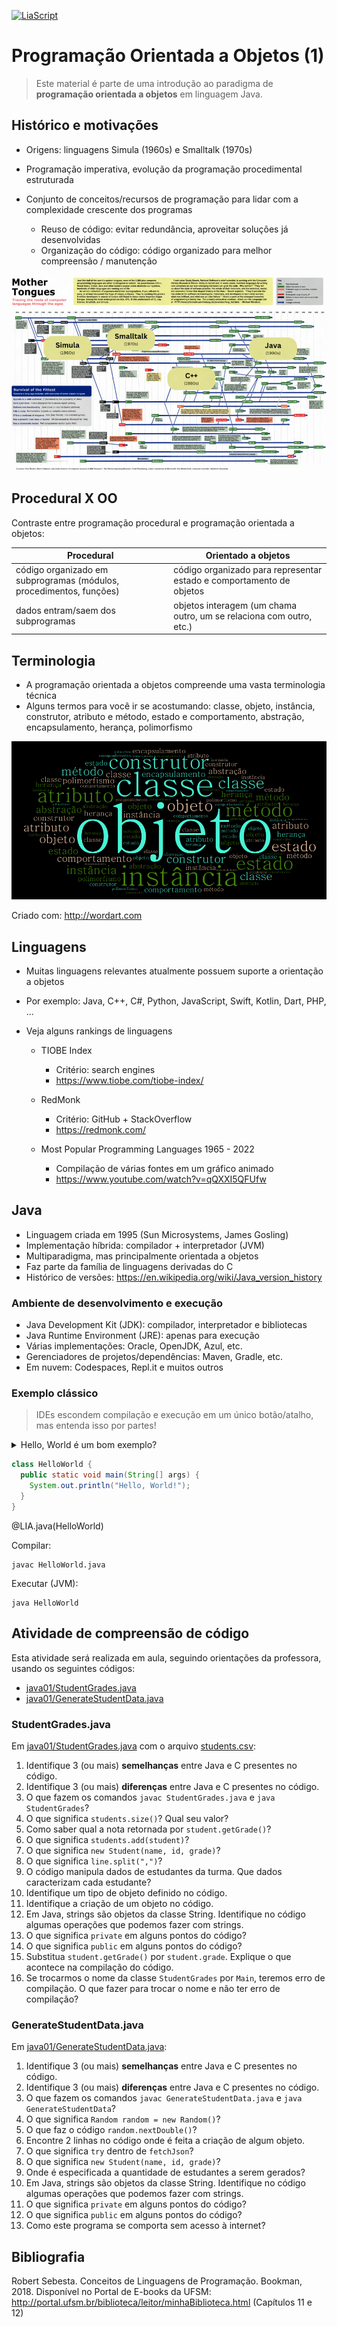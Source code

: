 <!--
author:   Andrea Charão

email:    andrea@inf.ufsm.br

version:  0.0.1

language: PT-BR

narrator: Brazilian Portuguese Female

comment:  Material de apoio para a disciplina
          ELC117 - Paradigmas de Programação
          da Universidade Federal de Santa Maria

translation: English  translations/English.md

link:     https://cdn.jsdelivr.net/chartist.js/latest/chartist.min.css

script:   https://cdn.jsdelivr.net/chartist.js/latest/chartist.min.js

@onload
window.CodeRunner = {
    ws: undefined,
    handler: {},
    connected: false,
    error: "",
    url: "",
    firstConnection: true,

    init(url, step = 0) {
        this.url = url
        if (step  >= 10) {
           console.warn("could not establish connection")
           this.error = "could not establish connection to => " + url
           return
        }

        this.ws = new WebSocket(url);

        const self = this
        
        const connectionTimeout = setTimeout(() => {
          self.ws.close();
          console.log("WebSocket connection timed out");
        }, 5000);
        
        
        this.ws.onopen = function () {
            clearTimeout(connectionTimeout);
            self.log("connections established");

            self.connected = true
            
            setInterval(function() {
                self.ws.send("ping")
            }, 15000);
        }
        this.ws.onmessage = function (e) {
            // e.data contains received string.

            let data
            try {
                data = JSON.parse(e.data)
            } catch (e) {
                self.warn("received message could not be handled =>", e.data)
            }
            if (data) {
                self.handler[data.uid](data)
            }
        }
        this.ws.onclose = function () {
            clearTimeout(connectionTimeout);
            self.connected = false
            self.warn("connection closed ... reconnecting")

            setTimeout(function(){
                console.warn("....", step+1)
                self.init(url, step+1)
            }, 1000)
        }
        this.ws.onerror = function (e) {
            clearTimeout(connectionTimeout);
            self.warn("an error has occurred")
        }
    },
    log(...args) {
        window.console.log("CodeRunner:", ...args)
    },
    warn(...args) {
        window.console.warn("CodeRunner:", ...args)
    },
    handle(uid, callback) {
        this.handler[uid] = callback
    },
    send(uid, message, sender=null, restart=false) {
        const self = this
        if (this.connected) {
          message.uid = uid
          this.ws.send(JSON.stringify(message))
        } else if (this.error) {

          if(restart) {
            sender.lia("LIA: terminal")
            this.error = ""
            this.init(this.url)
            setTimeout(function() {
              self.send(uid, message, sender, false)
            }, 2000)

          } else {
            //sender.lia("LIA: wait")
            setTimeout(() => {
              sender.lia(" " + this.error)
              sender.lia(" Maybe reloading fixes the problem ...")
              sender.lia("LIA: stop")
            }, 800)
          }
        } else {
          setTimeout(function() {
            self.send(uid, message, sender, false)
          }, 2000)
          
          if (sender) {
            
            sender.lia("LIA: terminal")
            if (this.firstConnection) {
              this.firstConnection = false
              setTimeout(() => { 
                sender.log("stream", "", [" Waking up execution server ...\n", "This may take up to 30 seconds ...\n", "Please be patient ...\n"])
              }, 100)
            } else {
              sender.log("stream", "", ".")
            }
            sender.lia("LIA: terminal")
          }
        }
    }
}

//window.CodeRunner.init("wss://coderunner.informatik.tu-freiberg.de/")
//window.CodeRunner.init("ws://localhost:4000/")
window.CodeRunner.init("wss://ancient-hollows-41316.herokuapp.com/")
@end

@LIA.java:              @LIA.eval(`["@0.java"]`, `javac @0.java`, `java @0`)
@LIA.c:                 @LIA.eval(`["main.c"]`, `gcc -Wall main.c -o a.out`, `./a.out`)

@LIA.eval:  @LIA.eval_(false,`@0`,@1,@2,@3)

@LIA.evalWithDebug: @LIA.eval_(true,`@0`,@1,@2,@3)

@LIA.eval_
<script>
function random(len=16) {
    let chars = 'ABCDEFGHIJKLMNOPQRSTUVWXYZabcdefghijklmnopqrstuvwxyz0123456789';
    let str = '';
    for (let i = 0; i < len; i++) {
        str += chars.charAt(Math.floor(Math.random() * chars.length));
    }
    return str;
}



const uid = random()
var order = @1
var files = []

var pattern = "@4".trim()

if (pattern.startsWith("\`")){
  pattern = pattern.slice(1,-1)
} else if (pattern.length === 2 && pattern[0] === "@") {
  pattern = null
}

if (order[0])
  files.push([order[0], `@'input(0)`])
if (order[1])
  files.push([order[1], `@'input(1)`])
if (order[2])
  files.push([order[2], `@'input(2)`])
if (order[3])
  files.push([order[3], `@'input(3)`])
if (order[4])
  files.push([order[4], `@'input(4)`])
if (order[5])
  files.push([order[5], `@'input(5)`])
if (order[6])
  files.push([order[6], `@'input(6)`])
if (order[7])
  files.push([order[7], `@'input(7)`])
if (order[8])
  files.push([order[8], `@'input(8)`])
if (order[9])
  files.push([order[9], `@'input(9)`])


send.handle("input", (e) => {
    CodeRunner.send(uid, {stdin: e}, send)
})
send.handle("stop",  (e) => {
    CodeRunner.send(uid, {stop: true}, send)
});


CodeRunner.handle(uid, function (msg) {
    switch (msg.service) {
        case 'data': {
            if (msg.ok) {
                CodeRunner.send(uid, {compile: @2}, send)
            }
            else {
                send.lia("LIA: stop")
            }
            break;
        }
        case 'compile': {
            if (msg.ok) {
                if (msg.message) {
                    if (msg.problems.length)
                        console.warn(msg.message);
                    else
                        console.log(msg.message);
                }

                send.lia("LIA: terminal")
                CodeRunner.send(uid, {exec: @3, filter: pattern})

                if(!@0) {
                  console.clear()
                }
            } else {
                send.lia(msg.message, msg.problems, false)
                send.lia("LIA: stop")
            }
            break;
        }
        case 'stdout': {
            if (msg.ok)
                console.stream(msg.data)
            else
                console.error(msg.data);
            break;
        }

        case 'stop': {
            if (msg.error) {
                console.error(msg.error);
            }

            if (msg.images) {
                for(let i = 0; i < msg.images.length; i++) {
                    console.html("<hr/>", msg.images[i].file)
                    console.html("<img title='" + msg.images[i].file + "' src='" + msg.images[i].data + "' onclick='window.LIA.img.click(\"" + msg.images[i].data + "\")'>")
                }
            }

            if (msg.videos) {
                for(let i = 0; i < msg.videos.length; i++) {
                    console.html("<hr/>", msg.videos[i].file)
                    console.html("<video controls style='width:100%' title='" + msg.videos[i].file + "' src='" + msg.videos[i].data + "'></video>")
                }
            }

            if (msg.files) {
                let str = "<hr/>"
                for(let i = 0; i < msg.files.length; i++) {
                    str += `<a href='data:application/octet-stream${msg.files[i].data}' download="${msg.files[i].file}">${msg.files[i].file}</a> `
                }

                console.html(str)
            }

            window.console.warn(msg)

            send.lia("LIA: stop")
            break;
        }

        default:
            console.log(msg)
            break;
    }
})


CodeRunner.send(
    uid, { "data": files }, send, true
);

"LIA: wait"
</script>
@end

-->

<!--
nvm use v14.21.1
liascript-devserver --input README.md --port 3001 --live
-->


[![LiaScript](https://raw.githubusercontent.com/LiaScript/LiaScript/master/badges/course.svg)](https://liascript.github.io/course/?https://raw.githubusercontent.com/AndreaInfUFSM/elc117-2024b/main/classes/18/README.md)

# Programação Orientada a Objetos (1)




> Este material é parte de uma introdução ao paradigma de **programação orientada a objetos** em linguagem Java.




## Histórico e motivações


- Origens: linguagens Simula (1960s) e Smalltalk (1970s)
- Programação imperativa, evolução da programação procedimental estruturada 
- Conjunto de conceitos/recursos de programação para lidar com a complexidade crescente dos programas

  - Reuso de código: evitar redundância, aproveitar soluções já desenvolvidas
  - Organização do código: código organizado para melhor compreensão / manutenção

![](img/oo-animated-poster.gif)

## Procedural X OO

Contraste entre programação procedural e programação orientada a objetos:

| Procedural      | Orientado a objetos  |
|-----------------|-----------------|
| código organizado em subprogramas (módulos, procedimentos, funções)   | código organizado para representar estado e comportamento de objetos |
| dados entram/saem dos subprogramas   | objetos interagem (um chama outro, um se relaciona com outro, etc.)   |



## Terminologia

- A programação orientada a objetos compreende uma vasta terminologia técnica
- Alguns termos para você ir se acostumando: classe, objeto, instância, construtor, atributo e método, estado e comportamento, abstração, encapsulamento, herança, polimorfismo

![](img/wordart.png)

Criado com: http://wordart.com

## Linguagens

- Muitas linguagens relevantes atualmente possuem suporte a orientação a objetos
- Por exemplo: Java, C++, C#, Python, JavaScript, Swift, Kotlin, Dart, PHP, ...
- Veja alguns rankings de linguagens

  - TIOBE Index

    - Critério: search engines
    - https://www.tiobe.com/tiobe-index/

  - RedMonk

    - Critério: GitHub + StackOverflow 
    - https://redmonk.com/

  - Most Popular Programming Languages 1965 - 2022

    - Compilação de várias fontes em um gráfico animado
    - https://www.youtube.com/watch?v=qQXXI5QFUfw



## Java

- Linguagem criada em 1995 (Sun Microsystems, James Gosling)
- Implementação híbrida: compilador + interpretador (JVM)
- Multiparadigma, mas principalmente orientada a objetos
- Faz parte da família de linguagens derivadas do C
- Histórico de versões: https://en.wikipedia.org/wiki/Java_version_history



### Ambiente de desenvolvimento e execução

- Java Development Kit (JDK): compilador, interpretador e bibliotecas
- Java Runtime Environment (JRE): apenas para execução
- Várias implementações: Oracle, OpenJDK, Azul, etc.
- Gerenciadores de projetos/dependências: Maven, Gradle, etc.
- Em nuvem: Codespaces, Repl.it e muitos outros


### Exemplo clássico

> IDEs escondem compilação e execução em um único botão/atalho, mas entenda isso por partes!


 <details>
  <summary>Hello, World é um bom exemplo?</summary>
  <p>O clássico "Hello, World!" não é um bom exemplo de OOP, pois o paradigma se aplica melhor a programas maiores. Mesmo assim, vale o exemplo como programa mínimo em Java.</p>
</details> 



``` java
class HelloWorld {
  public static void main(String[] args) {
    System.out.println("Hello, World!"); 
  }
}
```
@LIA.java(HelloWorld)

Compilar:

```
javac HelloWorld.java
```

Executar (JVM):

```
java HelloWorld
```


## Atividade de compreensão de código

Esta atividade será realizada em aula, seguindo orientações da professora, usando os seguintes códigos:

- [java01/StudentGrades.java](src/java01/StudentGrades.java)
- [java01/GenerateStudentData.java](src/java01/GenerateStudentData.java)


### StudentGrades.java


Em [java01/StudentGrades.java](src/java01/StudentGrades.java) com o arquivo [students.csv](src/java01/students.csv):

1. Identifique 3 (ou mais) **semelhanças** entre Java e C presentes no código.
2. Identifique 3 (ou mais) **diferenças** entre Java e C presentes no código.
3. O que fazem os comandos `javac StudentGrades.java` e `java StudentGrades`?
4. O que significa `students.size()`? Qual seu valor?
5. Como saber qual a nota retornada por `student.getGrade()`?
6. O que significa `students.add(student)`?
7. O que significa `new Student(name, id, grade)`?
8. O que significa `line.split(",")`?
9. O código manipula dados de estudantes da turma. Que dados caracterizam cada estudante?
10. Identifique um tipo de objeto definido no código.
11. Identifique a criação de um objeto no código.
12. Em Java, strings são objetos da classe String. Identifique no código algumas operações que podemos fazer com strings.
13. O que significa `private` em alguns pontos do código?
14. O que significa `public` em alguns pontos do código?
15. Substitua `student.getGrade()` por `student.grade`. Explique o que acontece na compilação do código.
16. Se trocarmos o nome da classe `StudentGrades` por `Main`, teremos erro de compilação. O que fazer para trocar o nome e não ter erro de compilação?

### GenerateStudentData.java

Em [java01/GenerateStudentData.java](src/java01/GenerateStudentData.java):

1. Identifique 3 (ou mais) **semelhanças** entre Java e C presentes no código.
2. Identifique 3 (ou mais) **diferenças** entre Java e C presentes no código.
3. O que fazem os comandos `javac GenerateStudentData.java` e `java GenerateStudentData`?
4. O que significa `Random random = new Random()`?
5. O que faz o código `random.nextDouble()`?
6. Encontre 2 linhas no código onde é feita a criação de algum objeto.
7. O que significa `try` dentro de `fetchJson`?
8. O que significa `new Student(name, id, grade)`?
9. Onde é especificada a quantidade de estudantes a serem gerados?
10. Em Java, strings são objetos da classe String. Identifique no código algumas operações que podemos fazer com strings.
11. O que significa `private` em alguns pontos do código?
12. O que significa `public` em alguns pontos do código?
13. Como este programa se comporta sem acesso à internet?


## Bibliografia


Robert Sebesta. Conceitos de Linguagens de Programação. Bookman, 2018. Disponível no Portal de E-books da UFSM: http://portal.ufsm.br/biblioteca/leitor/minhaBiblioteca.html (Capítulos 11 e 12)
